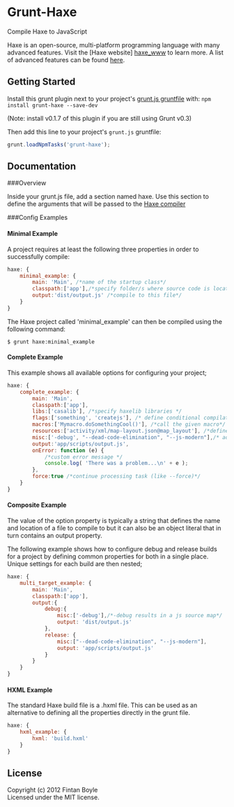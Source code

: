# Grunt-Haxe

Compile Haxe to JavaScript

Haxe is an open-source, multi-platform programming language with many advanced features.  Visit the [Haxe website] [haxe_www] to learn more.  A list of advanced features can be found [here][haxe_features].

## Getting Started
Install this grunt plugin next to your project's [grunt.js gruntfile][getting_started] with: `npm install grunt-haxe --save-dev`

(Note: install v0.1.7 of this plugin if you are still using Grunt v0.3)

Then add this line to your project's `grunt.js` gruntfile:

```javascript
grunt.loadNpmTasks('grunt-haxe');
```

[grunt]: https://github.com/gruntjs/grunt
[getting_started]: https://github.com/gruntjs/grunt/blob/master/docs/getting_started.md
[haxe_compiler_doc]: http://haxe.org/doc/compiler
[haxe_www]: http://haxe.org
[haxe_features]: http://haxe.org/doc/features#language-features

## Documentation

###Overview

Inside your grunt.js file, add a section named haxe.  Use this section to define the arguments that will be passed to the [Haxe compiler][haxe_compiler_doc]


###Config Examples


#### Minimal Example

A project requires at least the following three properties in order to successfully compile:

``` javascript
haxe: {
	minimal_example: {
		main: 'Main', /*name of the startup class*/
		classpath:['app'],/*specify folder/s where source code is located*/
		output:'dist/output.js' /*compile to this file*/
	}
}
```
The Haxe project called 'minimal_example' can then be compiled using the following command:

```
$ grunt haxe:minimal_example
```


#### Complete Example

This example shows all available options for configuring your project;

``` javascript
haxe: {
	complete_example: {
		main: 'Main',
		classpath:['app'],
		libs:['casalib'], /*specify haxelib libraries */
		flags:['something', 'createjs'], /* define conditional compilation flags */
		macros:['Mymacro.doSomethingCool()'], /*call the given macro*/
		resources:['activity/xml/map-layout.json@map_layout'], /*define named resource files*/
		misc:['-debug', "--dead-code-elimination", "--js-modern"],/* add any other arguments*/
		output:'app/scripts/output.js',
		onError: function (e) {
			/*custom error message */
			console.log( 'There was a problem...\n' + e );
		},
		force:true /*continue processing task (like --force)*/
	}
}
```

#### Composite Example

The value of the option property is typically a string that defines the name and location of a file to compile to but it can also be an object literal that in turn contains an output property.  

The following example shows how to configure debug and release builds for a project by defining common properties for both in a single place.  Unique settings for each build are then nested;


``` javascript
haxe: {
	multi_target_example: {
		main: 'Main',
		classpath:['app'],
		output:{
			debug:{
				misc:['-debug'],/*-debug results in a js source map*/
				output: 'dist/output.js'
			},
			release: {
				misc:["--dead-code-elimination", "--js-modern"],
				output: 'app/scripts/output.js'
			}
		}
	}
}
```

#### HXML Example

The standard Haxe build file is a .hxml file.  This can be used as an alternative to defining all the properties directly in the grunt file.

``` javascript
haxe: {
	hxml_example: {
		hxml: 'build.hxml'
	}
}
```

## License
Copyright (c) 2012 Fintan Boyle  
Licensed under the MIT license.

